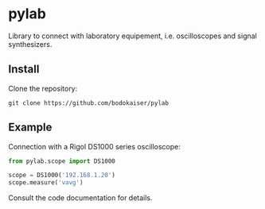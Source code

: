 # pylab

Library to connect with laboratory equipement, i.e. oscilloscopes and
signal synthesizers.

## Install

Clone the repository:

```shell
git clone https://github.com/bodokaiser/pylab
```

## Example

Connection with a Rigol DS1000 series oscilloscope:

```python
from pylab.scope import DS1000

scope = DS1000('192.168.1.20')
scope.measure('vavg')
```

Consult the code documentation for details.
